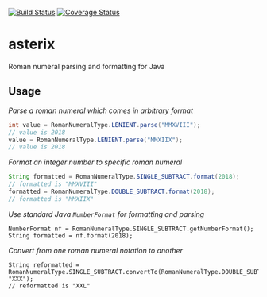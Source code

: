 [![Build Status](https://travis-ci.org/skuzzle/asterix.svg?branch=master)](https://travis-ci.org/skuzzle/asterix)
[![Coverage Status](https://coveralls.io/repos/github/skuzzle/asterix/badge.svg)](https://coveralls.io/github/skuzzle/asterix)

# asterix
Roman numeral parsing and formatting for Java

## Usage

*Parse a roman numeral which comes in arbitrary format*
```java
int value = RomanNumeralType.LENIENT.parse("MMXVIII");
// value is 2018
value = RomanNumeralType.LENIENT.parse("MMXIIX");
// value is 2018
```

*Format an integer number to specific roman numeral*
```java
String formatted = RomanNumeralType.SINGLE_SUBTRACT.format(2018);
// formatted is "MMXVIII"
formatted = RomanNumeralType.DOUBLE_SUBTRACT.format(2018);
// formatted is "MMXIIX"
```

*Use standard Java `NumberFormat` for formatting and parsing*
```
NumberFormat nf = RomanNumeralType.SINGLE_SUBTRACT.getNumberFormat();
String formatted = nf.format(2018);
```

*Convert from one roman numeral notation to another*
```
String reformatted = RomanNumeralType.SINGLE_SUBTRACT.convertTo(RomanNumeralType.DOUBLE_SUBTRACT, "XXX");
// reformatted is "XXL"
```